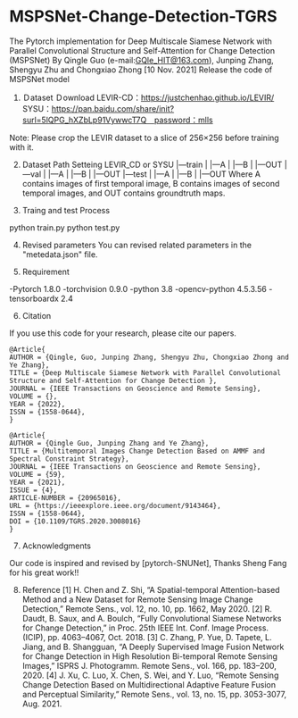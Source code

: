# MSPSNet-Change-Detection-TGRS
 The Pytorch implementation for Deep Multiscale Siamese Network with Parallel Convolutional Structure and Self-Attention for Change Detection (MSPSNet)
By Qingle Guo (e-mail:GQle_HIT@163.com), Junping Zhang, Shengyu Zhu and Chongxiao Zhong
[10 Nov. 2021] Release the code of MSPSNet model

1. Ｄataset Ｄownload
LEVIR-CD：https://justchenhao.github.io/LEVIR/
SYSU：https://pan.baidu.com/share/init?surl=5lQPG_hXZbLp91VywwcT7Q　password：mlls

Note: Please crop the LEVIR dataset to a slice of 256×256 before training with it.

2. Dataset Path Setteing
LEVIR_CD or SYSU
     |—train
          |   |—A
          |   |—B
          |   |—OUT
     |—val
          |   |—A
          |   |—B
          |   |—OUT
     |—test
          |   |—A
          |   |—B
          |   |—OUT
Where A contains images of first temporal image, B contains images of second temporal images, and OUT contains groundtruth maps.

3. Traing and test Process

python train.py
python test.py

4. Revised parameters
You can revised related parameters in the "metedata.json" file.

5. Requirement

-Pytorch 1.8.0
-torchvision 0.9.0
-python 3.8
-opencv-python  4.5.3.56
-tensorboardx 2.4


6. Citation

If you use this code for your research, please cite our papers.

```
@Article{
AUTHOR = {Qingle, Guo, Junping Zhang, Shengyu Zhu, Chongxiao Zhong and Ye Zhang},
TITLE = {Deep Multiscale Siamese Network with Parallel Convolutional Structure and Self-Attention for Change Detection },
JOURNAL = {IEEE Transactions on Geoscience and Remote Sensing},
VOLUME = {},
YEAR = {2022},
ISSN = {1558-0644},
}

@Article{
AUTHOR = {Qingle Guo, Junping Zhang and Ye Zhang},
TITLE = {Multitemporal Images Change Detection Based on AMMF and Spectral Constraint Strategy},
JOURNAL = {IEEE Transactions on Geoscience and Remote Sensing},
VOLUME = {59},
YEAR = {2021},
ISSUE = {4},
ARTICLE-NUMBER = {20965016},
URL = {https://ieeexplore.ieee.org/document/9143464},
ISSN = {1558-0644},
DOI = {10.1109/TGRS.2020.3008016}
}

```
7. Acknowledgments

Our code is inspired and revised by [pytorch-SNUNet], Thanks Sheng Fang for his great work!!

8. Reference
[1] H. Chen and Z. Shi, “A Spatial-temporal Attention-based Method and a New Dataset for Remote Sensing Image Change Detection,” Remote Sens., vol. 12, no. 10, pp. 1662, May 2020.
[2] R. Daudt, B. Saux, and A. Boulch, “Fully Convolutional Siamese Networks for Change Detection,” in Proc. 25th IEEE Int. Conf. Image Process. (ICIP), pp. 4063–4067, Oct. 2018.
[3] C. Zhang, P. Yue, D. Tapete, L. Jiang, and B. Shangguan, “A Deeply Supervised Image Fusion Network for Change Detection in High Resolution Bi-temporal Remote Sensing Images,” ISPRS J. Photogramm. Remote Sens., vol. 166, pp. 183–200, 2020.
[4] J. Xu, C. Luo, X. Chen, S. Wei, and Y. Luo, “Remote Sensing Change Detection Based on Multidirectional Adaptive Feature Fusion and Perceptual Similarity,” Remote Sens., vol. 13, no. 15, pp. 3053-3077, Aug. 2021.
